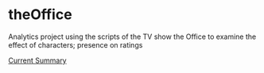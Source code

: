 # theOffice
Analytics project using the scripts of the TV show the Office to examine the effect of characters; presence on ratings 

[Current Summary](office.timothykrock.com)
